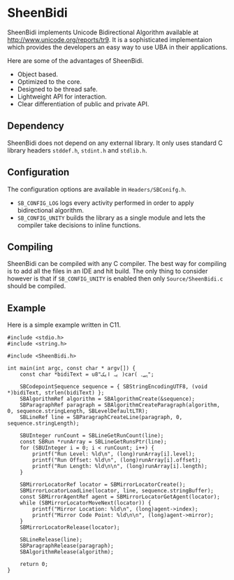 SheenBidi
=========

SheenBidi implements Unicode Bidirectional Algorithm available at http://www.unicode.org/reports/tr9. It is a sophisticated implementaion which provides the developers an easy way to use UBA in their applications.

Here are some of the advantages of SheenBidi.
- Object based.
- Optimized to the core.
- Designed to be thread safe.
- Lightweight API for interaction.
- Clear differentiation of public and private API.

## Dependency
SheenBidi does not depend on any external library. It only uses standard C library headers ```stddef.h```, ```stdint.h``` and ```stdlib.h```.

## Configuration
The configuration options are available in `Headers/SBConifg.h`.
- ```SB_CONFIG_LOG``` logs every activity performed in order to apply bidirectional algorithm.
- ```SB_CONFIG_UNITY``` builds the library as a single module and lets the compiler take decisions to inline functions.

## Compiling
SheenBidi can be compiled with any C compiler. The best way for compiling is to add all the files in an IDE and hit build. The only thing to consider however is that if ```SB_CONFIG_UNITY``` is enabled then only ```Source/SheenBidi.c``` should be compiled.

## Example
Here is a simple example written in C11.
```
#include <stdio.h>
#include <string.h>

#include <SheenBidi.h>

int main(int argc, const char * argv[]) {
    const char *bidiText = u8"یہ ایک )car( ہے۔";

    SBCodepointSequence sequence = { SBStringEncodingUTF8, (void *)bidiText, strlen(bidiText) };
    SBAlgorithmRef algorithm = SBAlgorithmCreate(&sequence);
    SBParagraphRef paragraph = SBAlgorithmCreateParagraph(algorithm, 0, sequence.stringLength, SBLevelDefaultLTR);
    SBLineRef line = SBParagraphCreateLine(paragraph, 0, sequence.stringLength);

    SBUInteger runCount = SBLineGetRunCount(line);
    const SBRun *runArray = SBLineGetRunsPtr(line);
    for (SBUInteger i = 0; i < runCount; i++) {
        printf("Run Level: %ld\n", (long)runArray[i].level);
        printf("Run Offset: %ld\n", (long)runArray[i].offset);
        printf("Run Length: %ld\n\n", (long)runArray[i].length);
    }

    SBMirrorLocatorRef locator = SBMirrorLocatorCreate();
    SBMirrorLocatorLoadLine(locator, line, sequence.stringBuffer);
    const SBMirrorAgentRef agent = SBMirrorLocatorGetAgent(locator);
    while (SBMirrorLocatorMoveNext(locator)) {
        printf("Mirror Location: %ld\n", (long)agent->index);
        printf("Mirror Code Point: %ld\n\n", (long)agent->mirror);
    }
    SBMirrorLocatorRelease(locator);

    SBLineRelease(line);
    SBParagraphRelease(paragraph);
    SBAlgorithmRelease(algorithm);
    
    return 0;
}
```

